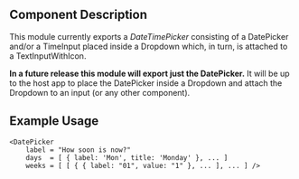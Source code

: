 ## Component Description

This module currently exports a _DateTimePicker_ consisting of a DatePicker
and/or a TimeInput placed inside a Dropdown which, in turn, is attached to a
TextInputWithIcon.


**In a future release this module will export just the DatePicker.** It
will be up to the host app to place the DatePicker inside a Dropdown and attach
the Dropdown to an input (or any other component).


## Example Usage

```
<DatePicker
    label = "How soon is now?"
    days  = [ { label: 'Mon', title: 'Monday' }, ... ]
    weeks = [ [ { { label: "01", value: "1" }, ... ], ... ] />
```
